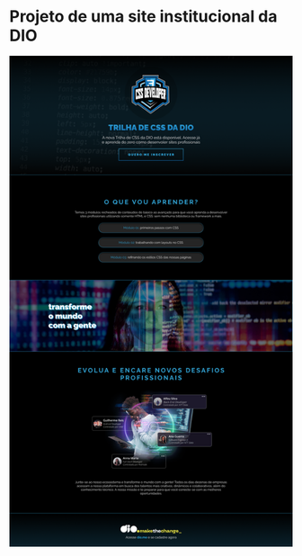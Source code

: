 <h1>Projeto de uma site institucional da DIO</h1>

<img src="landing page.png"><a href="https://mmouralmelo.github.io/Landing-Page/" target="_blank"></a>
